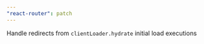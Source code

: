 ```yaml
---
"react-router": patch
---
```


Handle redirects from `clientLoader.hydrate` initial load executions
